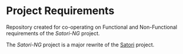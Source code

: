 # Project Requirements

Repository created for co-operating on Functional and Non-Functional requirements of the *Satori-NG* project.

The *Satori-NG* project is a major rewrite of the [Satori](https://github.com/operatorequals/satori) project. 
